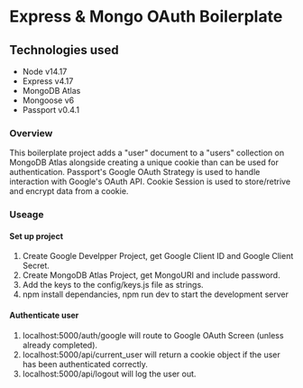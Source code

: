 # Express & Mongo OAuth Boilerplate

## Technologies used

- Node v14.17
- Express v4.17
- MongoDB Atlas 
- Mongoose v6
- Passport v0.4.1

### Overview 

This boilerplate project adds a "user" document to a "users" collection on MongoDB Atlas alongside creating a unique cookie than can be used for authentication. Passport's Google OAuth Strategy is used to handle interaction with Google's OAuth API. Cookie Session is used to store/retrive and encrypt data from a cookie.

### Useage 

#### Set up project 

1. Create Google Develpper Project, get Google Client ID and Google Client Secret.
2. Create MongoDB Atlas Project, get MongoURI and include password. 
3. Add the keys to the config/keys.js file as strings.
4. npm install dependancies, npm run dev to start the development server

#### Authenticate user

1. localhost:5000/auth/google will route to Google OAuth Screen (unless already completed).
2. localhost:5000/api/current_user will return a cookie object if the user has been authenticated correctly.
3. localhost:5000/api/logout will log the user out.

